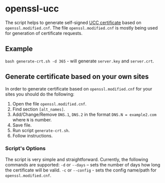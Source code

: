 # openssl-ucc
The script helps to generate self-signed [UCC certificate] based on `openssl.modified.cnf`.
The file `openssl.modified.cnf` is mostly being used for generation of certificate requests.

## Example
`bash generate-crt.sh -d 365` - will generate `server.key` and `server.crt`.

## Generate certificate based on your own sites
In order to generate certificate based on `openssl.modified.cnf` for your sites you should do the following:

1. Open the file `openssl.modified.cnf`.
2. Find section `[alt_names]`.
2. Add/Change/Remove `DNS.1`, `DNS.2` in the format `DNS.N = example2.com` where `N` is number.
3. Save file.
4. Run script `generate-crt.sh`.
5. Follow instructions.

### Script's Options
The script is very simple and straightforward. Currently, the following commands are supported:
`-d` or `--days` – sets the number of days how long the certificate will be valid.
`-c` or `--config` - sets the config name/path for `openssl.modified.cnf`.

[UCC certificate]: https://www.sslshopper.com/unified-communications-uc-ssl-certificates.html

